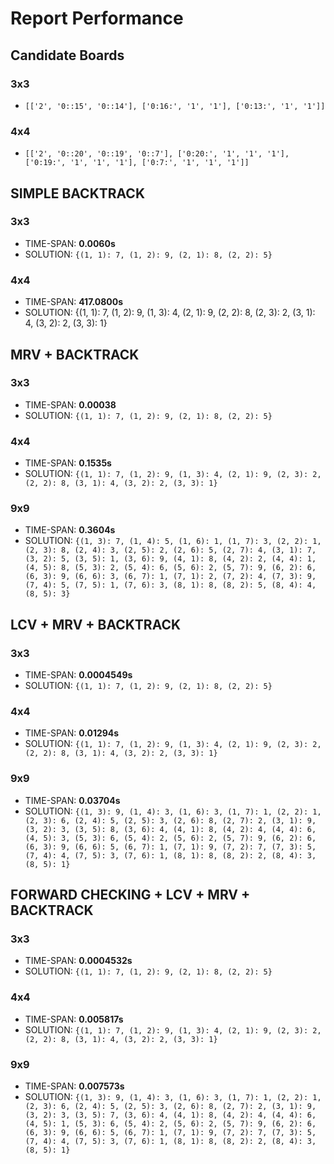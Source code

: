 # Report Performance

## Candidate Boards

### 3x3
- `[['2', '0::15', '0::14'], ['0:16:', '1', '1'], ['0:13:', '1', '1']]`

### 4x4
- `[['2', '0::20', '0::19', '0::7'], ['0:20:', '1', '1', '1'], ['0:19:', '1', '1', '1'], ['0:7:', '1', '1', '1']]`

## SIMPLE BACKTRACK

### 3x3
- TIME-SPAN: **0.0060s**
- SOLUTION: `{(1, 1): 7, (1, 2): 9, (2, 1): 8, (2, 2): 5}`

### 4x4
- TIME-SPAN: **417.0800s**
- SOLUTION: {(1, 1): 7, (1, 2): 9, (1, 3): 4, (2, 1): 9, (2, 2): 8, (2, 3): 2, (3, 1): 4, (3, 2): 2, (3, 3): 1}

## MRV + BACKTRACK

### 3x3
- TIME-SPAN: **0.00038**
- SOLUTION: `{(1, 1): 7, (1, 2): 9, (2, 1): 8, (2, 2): 5}`

### 4x4
- TIME-SPAN: **0.1535s**
- SOLUTION: `{(1, 1): 7, (1, 2): 9, (1, 3): 4, (2, 1): 9, (2, 3): 2, (2, 2): 8, (3, 1): 4, (3, 2): 2, (3, 3): 1}`

### 9x9
- TIME-SPAN: **0.3604s**
- SOLUTION: `{(1, 3): 7, (1, 4): 5, (1, 6): 1, (1, 7): 3, (2, 2): 1, (2, 3): 8, (2, 4): 3, (2, 5): 2, (2, 6): 5, (2, 7): 4, (3, 1): 7, (3, 2): 5, (3, 5): 1, (3, 6): 9, (4, 1): 8, (4, 2): 2, (4, 4): 1, (4, 5): 8, (5, 3): 2, (5, 4): 6, (5, 6): 2, (5, 7): 9, (6, 2): 6, (6, 3): 9, (6, 6): 3, (6, 7): 1, (7, 1): 2, (7, 2): 4, (7, 3): 9, (7, 4): 5, (7, 5): 1, (7, 6): 3, (8, 1): 8, (8, 2): 5, (8, 4): 4, (8, 5): 3}`

## LCV + MRV + BACKTRACK

### 3x3
- TIME-SPAN: **0.0004549s**
- SOLUTION: `{(1, 1): 7, (1, 2): 9, (2, 1): 8, (2, 2): 5}`

### 4x4
- TIME-SPAN: **0.01294s**
- SOLUTION: `{(1, 1): 7, (1, 2): 9, (1, 3): 4, (2, 1): 9, (2, 3): 2, (2, 2): 8, (3, 1): 4, (3, 2): 2, (3, 3): 1}`

### 9x9
- TIME-SPAN: **0.03704s**
- SOLUTION: `{(1, 3): 9, (1, 4): 3, (1, 6): 3, (1, 7): 1, (2, 2): 1, (2, 3): 6, (2, 4): 5, (2, 5): 3, (2, 6): 8, (2, 7): 2, (3, 1): 9, (3, 2): 3, (3, 5): 8, (3, 6): 4, (4, 1): 8, (4, 2): 4, (4, 4): 6, (4, 5): 3, (5, 3): 6, (5, 4): 2, (5, 6): 2, (5, 7): 9, (6, 2): 6, (6, 3): 9, (6, 6): 5, (6, 7): 1, (7, 1): 9, (7, 2): 7, (7, 3): 5, (7, 4): 4, (7, 5): 3, (7, 6): 1, (8, 1): 8, (8, 2): 2, (8, 4): 3, (8, 5): 1}`


## FORWARD CHECKING + LCV + MRV + BACKTRACK

### 3x3
- TIME-SPAN: **0.0004532s**
- SOLUTION: `{(1, 1): 7, (1, 2): 9, (2, 1): 8, (2, 2): 5}`

### 4x4
- TIME-SPAN: **0.005817s**
- SOLUTION: `{(1, 1): 7, (1, 2): 9, (1, 3): 4, (2, 1): 9, (2, 3): 2, (2, 2): 8, (3, 1): 4, (3, 2): 2, (3, 3): 1}`

### 9x9
- TIME-SPAN: **0.007573s**
- SOLUTION: `{(1, 3): 9, (1, 4): 3, (1, 6): 3, (1, 7): 1, (2, 2): 1, (2, 3): 6, (2, 4): 5, (2, 5): 3, (2, 6): 8, (2, 7): 2, (3, 1): 9, (3, 2): 3, (3, 5): 7, (3, 6): 4, (4, 1): 8, (4, 2): 4, (4, 4): 6, (4, 5): 1, (5, 3): 6, (5, 4): 2, (5, 6): 2, (5, 7): 9, (6, 2): 6, (6, 3): 9, (6, 6): 5, (6, 7): 1, (7, 1): 9, (7, 2): 7, (7, 3): 5, (7, 4): 4, (7, 5): 3, (7, 6): 1, (8, 1): 8, (8, 2): 2, (8, 4): 3, (8, 5): 1}`